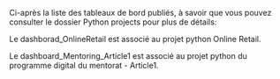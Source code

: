 Ci-après la liste des tableaux de bord publiés, à savoir que vous pouvez consulter le dossier Python projects pour plus de détails:

Le dashborad_OnlineRetail est associé au projet python Online Retail.

Le dashboard_Mentoring_Article1 est associé au projet python du programme digital du mentorat - Article1.
